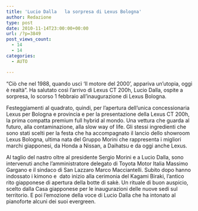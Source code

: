 ```yaml
---
title: 'Lucio Dalla   la sorpresa di Lexus Bologna'
author: Redazione
type: post
date: 2010-11-14T23:00:00+00:00
url: /?p=3849
post_views_count:
  - 14
  - 14
categories:
  - AUTO

---
```

&ldquo;Ci&ograve; che nel 1988, quando usc&igrave; &lsquo;Il motore del 2000&rsquo;, appariva un&rsquo;utopia, oggi &egrave; realt&agrave;&rdquo;. Ha salutato cos&igrave; l&rsquo;arrivo di Lexus CT 200h, Lucio Dalla, ospite a sorpresa, lo scorso 1 febbraio all&rsquo;inaugurazione di Lexus Bologna. 

Festeggiamenti al quadrato, quindi, per l&rsquo;apertura dell&rsquo;unica concessionaria Lexus per Bologna e provincia e per la presentazione della Lexus CT 200h, la prima compatta premium full hybrid al mondo. Una vettura che guarda al futuro, alla contaminazione, alla slow way of life. Gli stessi ingredienti che sono stati scelti per la festa che ha accompagnato il lancio dello showroom Lexus Bologna, ultima nata del Gruppo Morini che rappresenta i migliori marchi giapponesi, da Honda a Nissan, a Daihatsu e da oggi anche Lexus. 

Al taglio del nastro oltre al presidente Sergio Morini e a Lucio Dalla, sono intervenuti anche l&rsquo;amministratore delegato di Toyota Motor Italia Massimo Gargano e il sindaco di San Lazzaro Marco Macciantelli. Subito dopo hanno indossato i kimono e&nbsp; dato inizio alla cerimonia del Kagami Biraki, l&rsquo;antico rito giapponese di apertura della botte di sak&egrave;. Un rituale di buon auspicio, scelto dalla Casa giapponese per le inaugurazioni delle nuove sedi sul territorio. E poi l&rsquo;emozione della voce di Lucio Dalla che ha intonato al pianoforte alcuni dei suoi evergreen.  
&nbsp;